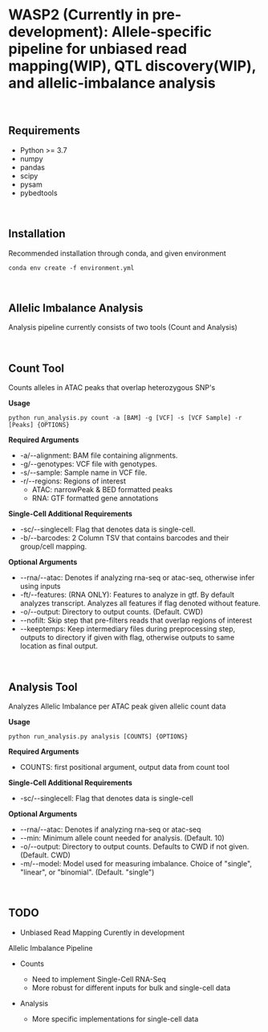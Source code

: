 # WASP2 (Currently in pre-development): Allele-specific pipeline for unbiased read mapping(WIP), QTL discovery(WIP), and allelic-imbalance analysis

&nbsp;
## Requirements
- Python >= 3.7
- numpy
- pandas
- scipy
- pysam
- pybedtools

&nbsp;
## Installation
Recommended installation through conda, and given environment
```shell script
conda env create -f environment.yml
```

&nbsp;
## Allelic Imbalance Analysis
Analysis pipeline currently consists of two tools (Count and Analysis)

&nbsp;
## Count Tool
Counts alleles in ATAC peaks that overlap heterozygous SNP's

**Usage**
```shell script
python run_analysis.py count -a [BAM] -g [VCF] -s [VCF Sample] -r [Peaks] {OPTIONS}
```

**Required Arguments**
- -a/--alignment: BAM file containing alignments.
- -g/--genotypes: VCF file with genotypes.
- -s/--sample: Sample name in VCF file.
- -r/--regions: Regions of interest
    - ATAC: narrowPeak & BED formatted peaks
    - RNA: GTF formatted gene annotations

**Single-Cell Additional Requirements**
- -sc/--singlecell: Flag that denotes data is single-cell.
- -b/--barcodes: 2 Column TSV that contains barcodes and their group/cell mapping. 

**Optional Arguments**
- --rna/--atac: Denotes if analyzing rna-seq or atac-seq, otherwise infer using inputs
- -ft/--features: (RNA ONLY): Features to analyze in gtf. By default analyzes transcript. Analyzes all features if flag denoted without feature.
- -o/--output: Directory to output counts. (Default. CWD)
- --nofilt: Skip step that pre-filters reads that overlap regions of interest 
- --keeptemps: Keep intermediary files during preprocessing step, outputs to directory if given with flag, otherwise outputs to same location as final output.


&nbsp;
## Analysis Tool
Analyzes Allelic Imbalance per ATAC peak given allelic count data

**Usage**
```shell script
python run_analysis.py analysis [COUNTS] {OPTIONS}
```
**Required Arguments**
- COUNTS: first positional argument, output data from count tool

**Single-Cell Additional Requirements**
- -sc/--singlecell: Flag that denotes data is single-cell

**Optional Arguments**
- --rna/--atac: Denotes if analyzing rna-seq or atac-seq
- --min: Minimum allele count needed for analysis. (Default. 10)
- -o/--output: Directory to output counts. Defaults to CWD if not given. (Default. CWD)
- -m/--model: Model used for measuring imbalance. Choice of "single", "linear", or "binomial". (Default. "single")


&nbsp;
## TODO
- Unbiased Read Mapping Curently in development


Allelic Imbalance Pipeline
- Counts
    - Need to implement Single-Cell RNA-Seq
    - More robust for different inputs for bulk and single-cell data

- Analysis
    - More specific implementations for single-cell data
